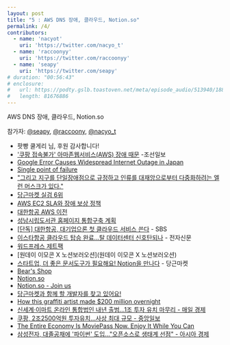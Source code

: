 ```yaml
---
layout: post
title: "5 : AWS DNS 장애, 클라우드, Notion.so"
permalink: /4/
contributors:
  - name: 'nacyot'
    uri: 'https://twitter.com/nacyo_t'
  - name: 'raccoonyy'
    uri: 'https://twitter.com/raccoonyy'
  - name: 'seapy'
    uri: 'https://twitter.com/seapy'
# duration: "00:56:43"
# enclosure: 
#   url: https://podty.gslb.toastoven.net/meta/episode_audio/513940/188843_1542463923473.mp3
#   length: 81676886
---
```


AWS DNS 장애, 클라우드, Notion.so

참가자: [@seapy](https://twitter.com/seapy), [@raccoony](https://twitter.com/raccoonyy), [@nacyo_t](https://twitter.com/nacyo_t)

* 팟빵 쿨게리 님, 후원 감사합니다!
* ['쿠팡 접속불가' 아마존웹서비스(AWS) 장애 때문](http://it.chosun.com/site/data/html_dir/2018/11/22/2018112200758.html) -조선일보
* [Google Error Causes Widespread Internet Outage in Japan](https://www.bleepingcomputer.com/news/technology/google-error-causes-widespread-internet-outage-in-japan/)
* [Single point of failure](https://en.wikipedia.org/wiki/Single_point_of_failure)
* ["그리고 지구를 단일장애점으로 규정하고 인류를 대재앙으로부터 다중화하려는 엘런 머스크가 있다."](https://twitter.com/nacyo_t/status/1065517863153201152)
* [당근마켓 실검 6위](https://datalab.naver.com/keyword/realtimeList.naver?datetime=2018-11-22T10%3A30%3A00&where=main)
* [AWS EC2 SLA와 장애 보상 정책](https://aws.amazon.com/ko/compute/sla/)
* [대한항공 AWS 이전](https://kr1.koreanair.com/korea/ko/about/news/press_release/2018_11_07/)
* [성남시립도서관 홈페이지 통합구축 계획](https://www.open.go.kr/pa/infoWonmun/cateSearch/wonmunOrginlDetail.do?prdnDt=20180402160200&prdnNstRgstNo=DCT5ECCE039161C4CA704FFFFFBC6A7E7A0&returnUrl=/search/womn/govm_org.do)
* [[단독] 대한항공, 대기업으론 첫 클라우드 서비스 쓴다](http://sbscnbc.sbs.co.kr/read.jsp?pmArticleId=10000725092) - SBS
* [이스타항공 클라우드 탑승 완료…탈 데이터센터 신호탄되나](http://www.etnews.com/20180807000235) - 전자신문
* [워드프레스 제트팩](https://wordpress.org/plugins/jetpack/)
* [원데이 이모콘 X 노션보러오션](원데이 이모콘 X 노션보러오션)
* [스타트업, 더 좋은 문서도구가 필요해요! Notion을 만나다](https://medium.com/daangn/%EC%8A%A4%ED%83%80%ED%8A%B8%EC%97%85-%EB%8D%94-%EC%A2%8B%EC%9D%80-%EB%AC%B8%EC%84%9C%EB%8F%84%EA%B5%AC%EA%B0%80-%ED%95%84%EC%9A%94%ED%95%B4%EC%9A%94-notion%EC%9D%84-%EB%A7%8C%EB%82%98%EB%8B%A4-ff4f7e0414f) - 당근마켓
* [Bear's Shop](https://bear.app/store/)
* [Notion.so](https://www.notion.so/)
* [Notion.so - Join us](https://www.notion.so/Join-Us-e7aeb157238a4603a2964b28c646f07f)
* [당근마켓과 함께 할 개발자를 찾고 있어요!](https://www.notion.so/daangn/07ca1fda22584d60a48ef43a8cf9bab0)
* [How this graffiti artist made $200 million overnight](https://www.cnbc.com/2017/09/07/how-facebook-graffiti-artist-david-choe-earned-200-million.html)
* [신세계·이마트 온라인 통합법인 내년 출범…1조 투자 유치 마무리 - 매일 경제](http://news.mk.co.kr/newsRead.php?sc=30000001&year=2018&no=681139)
* [쿠팡, 2조2500억원 투자유치…사상 최대 규모 - 중앙일보](https://news.joins.com/article/23142086)
* [The Entire Economy Is MoviePass Now. Enjoy It While You Can](https://www.nytimes.com/2018/05/16/technology/moviepass-economy-startups.html)
* [삼성전자, 대졸공채에 '파이썬' 도입..."오픈소스로 생태계 선점" - 아시아 경제](http://www.asiae.co.kr/news/view.htm?idxno=2018111911582199902&mobile=Y)
